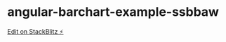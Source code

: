 # angular-barchart-example-ssbbaw

[Edit on StackBlitz ⚡️](https://stackblitz.com/edit/angular-barchart-example-ssbbaw)